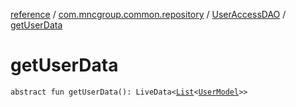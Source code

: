 [reference](../../index.md) / [com.mncgroup.common.repository](../index.md) / [UserAccessDAO](index.md) / [getUserData](./get-user-data.md)

# getUserData

`abstract fun getUserData(): LiveData<`[`List`](https://kotlinlang.org/api/latest/jvm/stdlib/kotlin.collections/-list/index.html)`<`[`UserModel`](../../com.mncgroup.common.model/-user-model/index.md)`>>`